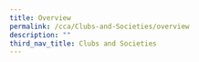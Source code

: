 ```yaml
---
title: Overview
permalink: /cca/Clubs-and-Societies/overview
description: ""
third_nav_title: Clubs and Societies
---
```

